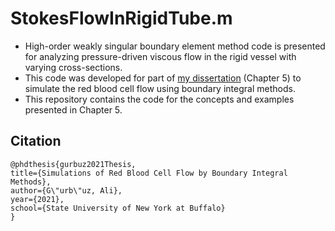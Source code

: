 # StokesFlowInRigidTube.m

- High-order weakly singular boundary element method code is presented for analyzing pressure-driven viscous flow in the rigid vessel with varying cross-sections.
- This code was developed for part of [my dissertation](https://www.researchgate.net/publication/355033649_Simulations_of_Red_Blood_Cell_Flow_by_Boundary_Integral_Methods) (Chapter 5) to simulate the red blood cell flow using boundary integral methods.
- This repository contains the code for the concepts and examples presented in Chapter 5.

## Citation
    @phdthesis{gurbuz2021Thesis,
    title={Simulations of Red Blood Cell Flow by Boundary Integral Methods},
    author={G\"urb\"uz, Ali},
    year={2021},
    school={State University of New York at Buffalo}
    }